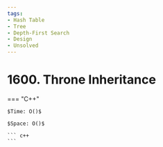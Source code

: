```yaml
---
tags:
- Hash Table
- Tree
- Depth-First Search
- Design
- Unsolved
---
```



# 1600. Throne Inheritance

=== "C++"

    $Time: O()$

    $Space: O()$

    ``` c++
    ```